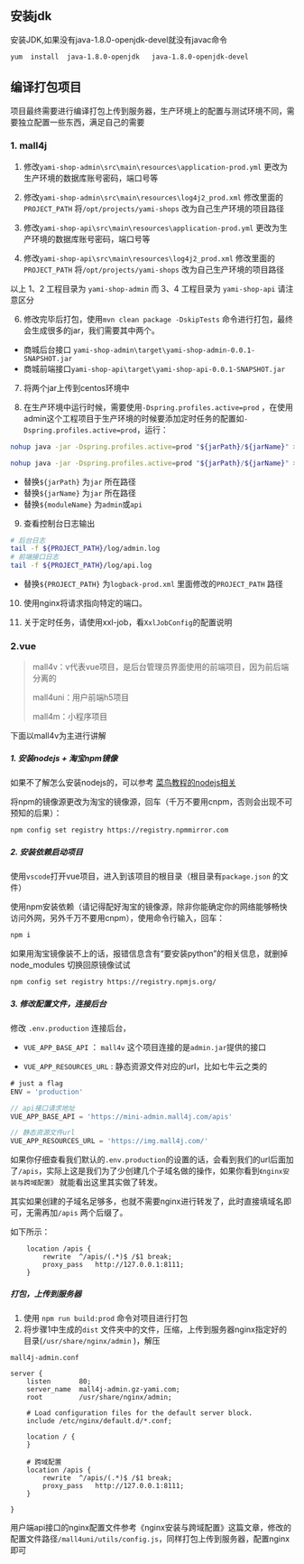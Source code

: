 ## 安装jdk

安装JDK,如果没有java-1.8.0-openjdk-devel就没有javac命令

```bash
yum  install  java-1.8.0-openjdk   java-1.8.0-openjdk-devel
```





## 编译打包项目

项目最终需要进行编译打包上传到服务器，生产环境上的配置与测试环境不同，需要独立配置一些东西，满足自己的需要



### 1. mall4j

1. 修改`yami-shop-admin\src\main\resources\application-prod.yml` 更改为生产环境的数据库账号密码，端口号等

2. 修改`yami-shop-admin\src\main\resources\log4j2_prod.xml` 修改里面的`PROJECT_PATH` 将`/opt/projects/yami-shops` 改为自己生产环境的项目路径

3. 修改`yami-shop-api\src\main\resources\application-prod.yml` 更改为生产环境的数据库账号密码，端口号等

4. 修改`yami-shop-api\src\main\resources\log4j2_prod.xml` 修改里面的`PROJECT_PATH` 将`/opt/projects/yami-shops` 改为自己生产环境的项目路径

以上 1、2 工程目录为 `yami-shop-admin` 而 3、4 工程目录为 `yami-shop-api` 请注意区分

6. 修改完毕后打包，使用`mvn clean package -DskipTests`  命令进行打包，最终会生成很多的jar，我们需要其中两个。

- 商城后台接口 `yami-shop-admin\target\yami-shop-admin-0.0.1-SNAPSHOT.jar`
- 商城前端接口`yami-shop-api\target\yami-shop-api-0.0.1-SNAPSHOT.jar`

7. 将两个jar上传到centos环境中

8. 在生产环境中运行时候，需要使用`-Dspring.profiles.active=prod` ，在使用admin这个工程项目于生产环境的时候要添加定时任务的配置如`-Dspring.profiles.active=prod`，运行：

```bash
nohup java -jar -Dspring.profiles.active=prod "${jarPath}/${jarName}" > "${jarPath}/log/${moduleName}-console.log" &

nohup java -jar -Dspring.profiles.active=prod "${jarPath}/${jarName}" > "${jarPath}/log/${moduleName}-console.log" &
```

- 替换`${jarPath}` 为`jar` 所在路径
- 替换`${jarName}` 为`jar` 所在路径
- 替换`${moduleName}` 为`admin`或`api`

9. 查看控制台日志输出

```bash
# 后台日志
tail -f ${PROJECT_PATH}/log/admin.log
# 前端接口日志
tail -f ${PROJECT_PATH}/log/api.log
```

- 替换`${PROJECT_PATH}` 为`logback-prod.xml` 里面修改的`PROJECT_PATH` 路径 

10. 使用nginx将请求指向特定的端口。

11. 关于定时任务，请使用xxl-job，看`XxlJobConfig`的配置说明

### 2.vue

> mall4v：v代表vue项目，是后台管理员界面使用的前端项目，因为前后端分离的
>
> mall4uni：用户前端h5项目
>
> mall4m：小程序项目

下面以mall4v为主进行讲解

##### 1. 安装nodejs + 淘宝npm镜像

如果不了解怎么安装nodejs的，可以参考   [菜鸟教程的nodejs相关](https://www.runoob.com/nodejs/nodejs-install-setup.html)


将npm的镜像源更改为淘宝的镜像源，回车（千万不要用cnpm，否则会出现不可预知的后果）：

```bash
npm config set registry https://registry.npmmirror.com
```



##### 2. 安装依赖启动项目

使用`vscode`打开vue项目，进入到该项目的根目录（根目录有`package.json` 的文件）

使用npm安装依赖（请记得配好淘宝的镜像源，除非你能确定你的网络能够畅快访问外网，另外千万不要用cnpm），使用命令行输入，回车：

```bash
npm i
```

如果用淘宝镜像装不上的话，报错信息含有“要安装python”的相关信息，就删掉node_modules 切换回原镜像试试

```bash
npm config set registry https://registry.npmjs.org/
```



##### 3. 修改配置文件，连接后台

修改 `.env.production`  连接后台，

- `VUE_APP_BASE_API` ： `mall4v` 这个项目连接的是`admin.jar`提供的接口

- `VUE_APP_RESOURCES_URL` : 静态资源文件对应的url，比如七牛云之类的

```javascript
# just a flag
ENV = 'production'

// api接口请求地址
VUE_APP_BASE_API = 'https://mini-admin.mall4j.com/apis'

// 静态资源文件url
VUE_APP_RESOURCES_URL = 'https://img.mall4j.com/'
```



如果你仔细查看我们默认的`.env.production`的设置的话，会看到我们的url后面加了`/apis`，实际上这是我们为了少创建几个子域名做的操作，如果你看到`《nginx安装与跨域配置》` 就能看出这里其实做了转发。

其实如果创建的子域名足够多，也就不需要nginx进行转发了，此时直接填域名即可，无需再加`/apis` 两个后缀了。

如下所示：

```nginx
    location /apis {
		rewrite  ^/apis/(.*)$ /$1 break;
		proxy_pass   http://127.0.0.1:8111;
    }
```



##### 打包，上传到服务器

1. 使用 `npm run build:prod` 命令对项目进行打包
2. 将步骤1中生成的`dist` 文件夹中的文件，压缩，上传到服务器nginx指定好的目录(`/usr/share/nginx/admin` )，解压



`mall4j-admin.conf`

```nginx
server {
    listen       80;
	server_name  mall4j-admin.gz-yami.com;
    root         /usr/share/nginx/admin;

    # Load configuration files for the default server block.
    include /etc/nginx/default.d/*.conf;

    location / {
    }
        
	# 跨域配置
	location /apis {
		rewrite  ^/apis/(.*)$ /$1 break;
		proxy_pass   http://127.0.0.1:8111;
    }
        
}
```

用户端api接口的nginx配置文件参考《nginx安装与跨域配置》这篇文章，修改的配置文件路径`/mall4uni/utils/config.js`，同样打包上传到服务器，配置nginx即可




